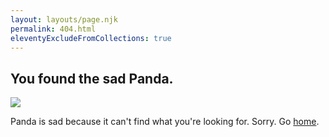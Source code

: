 ```yaml
---
layout: layouts/page.njk
permalink: 404.html
eleventyExcludeFromCollections: true
---
```


<div class="sad-panda">
  <h2>
    You found the sad Panda.
  </h2>

  <img src="/img/sadpanda.png">

  <p>
    Panda is sad because it can't find what you're looking for. Sorry.
    Go <a href="{{ '/' | url }}">home</a>.
  </p>
</div>

<script>
  gtag('event', '404_page', {
    event_category: 'sad_panda',
    event_label: location.pathname
  });
</script>
